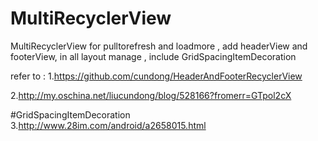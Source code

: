 # MultiRecyclerView
MultiRecyclerView for pulltorefresh and loadmore ,
 add headerView and footerView, in all layout manage ,
 include GridSpacingItemDecoration


 refer to :
1.https://github.com/cundong/HeaderAndFooterRecyclerView

2.http://my.oschina.net/liucundong/blog/528166?fromerr=GTpol2cX

#GridSpacingItemDecoration
3.http://www.28im.com/android/a2658015.html